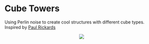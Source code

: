 # Cube Towers

Using Perlin noise to create cool structures with different cube types. Inspired by [Paul Rickards](https://twitter.com/paulrickards/status/1163573261344681991)

<p align="center"><img src="https://github.com/erdavids/Cube-Towers/blob/master/Examples/Favorites/git-display.png"></p>

